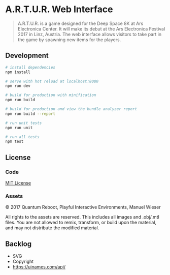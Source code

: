 # A.R.T.U.R. Web Interface

> A.R.T.U.R. is a game designed for the Deep Space 8K at Ars Electronica Center. It will make its debut at the Ars Electronica Festival 2017 in Linz, Austria. The web interface allows visitors to take part in the game by spawning new items for the players.

## Development

``` bash
# install dependencies
npm install

# serve with hot reload at localhost:8080
npm run dev

# build for production with minification
npm run build

# build for production and view the bundle analyzer report
npm run build --report

# run unit tests
npm run unit

# run all tests
npm test
```

## License

### Code

[MIT License](LICENSE)

### Assets

© 2017 Quantum Reboot, Playful Interactive Environments, Manuel Wieser

All rights to the assets are reserved. This includes all images and .obj/.mtl files. You are not allowed to remix, transform, or build upon the material, and may not distribute the modified material.

## Backlog

* SVG
* Copyright
* https://uinames.com/api/
